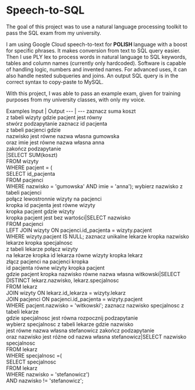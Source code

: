 # Speech-to-SQL

The goal of this project was to use a natural language processing toolkit to pass the SQL exam from my university. 

I am using Google Cloud speech-to-text for <b> POLISH </b> language with a boost for specific phrases. It makes conversion from text to SQL query easier.
Then I use PLY lex to process words in natural language to SQL keywords, tables and column names (currently only hardcoded). Software is capable of handling logic, numbers and invented names. For advanced uses, it can also handle nested subqueries and joins. An output SQL query is in the correct syntax to copy-paste to  MySQL.

With this project, I was able to pass an example exam, given for training purposes from my university classes, with only my voice.

Examples
Input | Output
--- | ---
zaznacz suma koszt<br>z tabeli wizyty gdzie pacjent jest równy<br>stwórz podzapytanie zaznacz id pacjenta<br>z tabeli pacjenci gdzie<br>nazwisko jest równe nazwa własna gumowska<br>oraz imie jest równe nazwa własna anna<br>zakończ podzapytanie<br>|SELECT SUM(koszt)<br>FROM wizyty<br>WHERE pacjent = (<br> SELECT id_pacjenta<br>FROM pacjenci<br>WHERE nazwisko = 'gumowska' AND imie = 'anna');
wybierz nazwisko z tabeli pacjenci<br>połącz lewostronnie wizyty na pacjenci<br>kropka id pacjenta jest równe wizyty<br>kropka pacjent gdzie wizyty<br>kropka pacjent jest bez wartości|SELECT nazwisko<br>FROM pacjenci<br>LEFT JOIN wizyty ON pacjenci.id_pacjenta = wizyty.pacjent<br>WHERE wizyty.pacjent IS NULL;
zaznacz unikalne lekarze kropka nazwisko<br>lekarze kropka specjalnosc<br>z tabeli lekarze połącz  wizyty<br>na lekarze kropka id lekarza równe wizyty kropka lekarz<br>złącz pacjenci na pacjenci kropka<br>id pacjenta równe wizyty kropka pacjent<br>gdzie pacjent kropka nazwisko równe nazwa własna witkowski|SELECT DISTINCT lekarz.nazwisko, lekarz.specjalnosc<br>FROM lekarz<br>JOIN wizyty ON lekarz.id_lekarza = wizyty.lekarz<br>JOIN pacjenci ON pacjenci.id_pacjenta = wizyty.pacjent<br>WHERE pacjent.nazwisko = 'witkowski';
zaznacz nazwisko specjalnosc z tabeli lekarze<br>gdzie specjalnosc jest równa rozpocznij podzapytanie<br>wybierz specjalnosc z tabeli lekarze gdzie nazwisko<br>jest równe nazwa własna stefanowicz zakończ podzapytanie<br>oraz nazwisko jest różne od  nazwa własna stefanowicz|SELECT nazwisko specjalnosc<br>FROM lekarz<br>WHERE specjalnosc =(<br>SELECT specjalnosc<br>FROM lekarz<br>WHERE nazwisko = 'stefanowicz')<br>AND nazwisko != 'stefanowicz';
